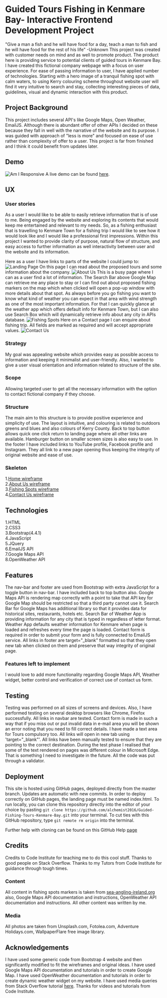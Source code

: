 
# Guided Tours Fishing in Kenmare Bay- Interactive Frontend Development Project

"Give a man a fish and he will have food for a day, teach a man to fish and he will have food for the rest of his life"
-Unknown
This project was created with customer needs on mind and as well to promote product. The product here is providing service to potential clients of guided tours in Kenmare Bay. I have created this fictional company webpage with a focus on user experience. For ease of passing information to user, I have applied number of technologies. Starting with a hero image of a tranquil fishing spot with calm waters, to using Kerry colouring scheme throughout website user will find it very intuitive to search and stay, collecting interesting pieces of data, guidelines, visual and dynamic interaction with this product. 
## Project Background
This project includes several API's like Google Maps, Open Weather, EmailJS. Although there is abundant offer of other APIs
I decided on these because they fall in well with the narrative of the website and its purpose. I was guided with approach of "less is more" and focused on ease of use rather than complexity of offer to a user. This project is far from finished and I think it could benefit from updates later.
## Demo  
![Am I Responsive](/assets/images/testing.png)
A live demo can be found [here](https://alchemist2016.github.io/Guided-Fishing-Tours-Kenmare-Bay/).
## UX  
### User stories
As a user I would like to be able to easily retrieve information that is of use to me. Being engaged by the website and exploring its contents that would keep me entertained and relevant to my needs.  So, as a fishing enthusiast that is travelling to Kenmare Town for a fishing trip I would like to see how it would look like and I would like a professional first impressions.
Within this project I wanted to provide clarity of purpose, natural flow of structure, and easy access to 
further information as well interactivity between user and the website and its information. 

Here as a user I have links to parts of the website I could jump to:
![Landing Page](/assets/images/landing_page.png)
On this page I can read about the proposed tours and some information about the company.
![About Us](/assets/images/about_us.png)
This is a busy page where I can as a user find a lot of information. The Search Bar above Google Map can retrieve me any place to stay or I can find out about proposed fishing markers on the map which when clicked will open a pop-up window with more details about that spot. 
As always before you go fishing you want to know what kind of weather you can expect in that area with wind strength as one of the most important information. For that I can quickly glance at the weather app which offers default info for Kenmare Town, but I can also use Search Box which will dynamically retrieve info about any city in APIs database.
![Fishing Spots](/assets/images/fishing_spots.png)
Here on a Contact page I can enquire about fishing trip. All fields are marked as required and will accept appropriate values.
![Contact Us](/assets/images/contact_us.png)
### Strategy
My goal was appealing website which provides easy as possible access to information and keeping it minimalist 
and user-friendly. Also, I wanted to give a user visual orientation and information related to structure of the site.
### Scope
Allowing targeted user to get all the necessary information with the option to contact fictional company if they choose.
### Structure
The main aim to this structure is to provide positive experience and simplicity of use. The layout is intuitive, and colouring is related to outdoors greens and blues and also colours of Kerry County. Back to top button allows quick one click return to landing page where all other links are available. Hamburger button on smaller screen sizes is also easy to use.
In the footer I have included links to YouTube profile, Facebook profile and Instagram.
They all link to a new page opening thus keeping the integrity of original website and ease of use.
### Skeleton
1.[Home wireframe](/assets/wireframes/main_page.jpg)  
2.[About Us wireframe](/assets/wireframes/about_us.jpg)  
3.[Fishing Spots wireframe](/assets/wireframes/fishing_spots.jpg)   
4.[Contact Us wireframe](/assets/wireframes/contact_us.jpg)

## Technologies  
1.HTML   
2.CSS3    
3.Bootstrap(4.4.1)   
4.JavaScript   
5.JQuery    
6.EmailJS API   
7.Google Maps API   
8.OpenWeather API   
## Features  
The nav-bar and footer are used from Bootstrap with extra JavaScript for a toggle button in nav-bar. I have included back to top button also.
Google Maps API is rendering map correctly with a point to take that API key for Google Map should be restricted so that a third party cannot use it.
Search Bar for Google Maps has additional library so that it provides data for historical sites, restaurants, hotels etc.
Search Bar of Weather App is providing information for any city that is typed in regardless of letter format.
Weather App defaults weather information for Kenmare when page is loaded and refreshes every time the page is loaded.
Contact form is required in order to submit your form and is fully connected to EmailJS service.
All links in footer are target="_blank" formatted so that they open new tab when clicked on them and preserve that way integrity of original page.
### Features left to implement
I would love to add more functionality regarding Google Maps API, Weather widget, better control and verification of correct use of contact us form.
## Testing  
Testing was performed on all sizes of screens and devices. Also, I have performed testing on several desktop browsers like Chrome, Firefox successfully. All links in navbar are tested. 
Contact form is made in such a way that if you miss out or put invalid data in e-mail area you will be shown an error noting that you need to fill correct details. I have made a text area for Tours compulsory too.
All links will open in new tab using 'target="_blank"'. All links have been manually tested to ensure that they are pointing to the correct destination.
During the test phase I realised that some of the text rendered on pages was different colour in Microsoft Edge. That is something I need to investigate in the future.
All the code was put through a validator.
## Deployment  
This site is hosted using GitHub pages, deployed directly from the master branch. Updates are automatic with new commits. In order to deploy correctly on GitHub pages, the landing page must be named index.html.
To run locally, you can clone this repository directly into the editor of your choice by pasting `git clone https://github.com/alchemist2016/Guided-Fishing-Tours-Kenmare-Bay.git` into your terminal. To cut ties with this GitHub repository, type `git remote rm origin` into the terminal.  

Further help with cloning can be found on this GitHub Help [page](https://help.github.com/en/github/creating-cloning-and-archiving-repositories/cloning-a-repository)
## Credits 
Credits to Code Institute for teaching me to do this cool stuff.
Thanks to good people on Stack Overflow.
Thanks to my Tutors from Code Institute for guidance through tough times.
### Content
All content in fishing spots markers is taken from [sea-angling-ireland.org](https://www.sea-angling-ireland.org/shore%20-%20kerry%20-%20ring.html)
also, Google Maps API documentation and instructions,
OpenWeather API documentation and instructions.
All other content was written by me.
### Media
All photos are taken from Unsplash.com, Fotolea.com, Adventure Holidays.com, WallpaperFlare free image library. 
## Acknowledgements  
I have used some generic code from Bootstrap 4 website and then significantly modified to fit the wireframes and original ideas.
I have used Google Maps API documentation and tutorials in order to create Google Map.
I have used OpenWeather documentation and tutorials in order to create dynamic weather widget on my website.
I have used media queries from Stack Overflow tutorial [here](https://stackoverflow.com/questions/tagged/media-queries).
Thanks for videos and tutorials from Code Institute.
